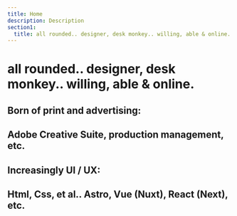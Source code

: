 ```yaml
---
title: Home
description: Description
section1:
  title: all rounded.. designer, desk monkey.. willing, able & online.
---
```


# all rounded.. designer, desk monkey.. willing, able & online.

## Born of print and advertising:</br>

## **Adobe Creative Suite, production management, etc.**

## Increasingly UI / UX:</br>

## **Html, Css, et al.. Astro, Vue (Nuxt), React (Next), etc.**
